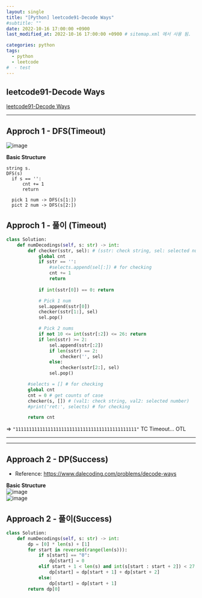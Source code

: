 ```yaml
---
layout: single
title: "[Python] leetcode91-Decode Ways"
#subtitle: ""
date: 2022-10-16 17:00:00 +0900
last_modified_at: 2022-10-16 17:00:00 +0900 # sitemap.xml 에서 사용 됨. 

categories: python 
tags:
  - python 
  - leetcode
#  - test
---
```


## leetcode91-Decode Ways

[leetcode91-Decode Ways](https://leetcode.com/problems/decode-ways/)

---  

## Approch 1 - DFS(Timeout)

![image](https://assets.leetcode.com/users/images/79bad860-3bf9-43ed-b950-cc0b02bb2754_1665915141.5535564.png)  
  
**Basic Structure**
```pythpn
string s.
DFS(s)
  if s == '': 
      cnt += 1
	  return
  
  pick 1 num -> DFS(s[1:])
  pict 2 num -> DFS(s[2:])
```

## Approch 1 - 풀이 (Timeout)
```python
class Solution:
    def numDecodings(self, s: str) -> int:
        def checker(sstr, sel): # (sstr: check string, sel: selected number)
            global cnt
            if sstr == '':                                
                #selects.append(sel[:]) # for checking 
                cnt += 1
                return
            
            if int(sstr[0]) == 0: return

            # Pick 1 num
            sel.append(sstr[0]) 
            checker(sstr[1:], sel)
            sel.pop()

            # Pick 2 nums
            if not 10 <= int(sstr[:2]) <= 26: return
            if len(sstr) >= 2:
                sel.append(sstr[:2])
                if len(sstr) == 2:
                    checker('', sel)
                else:
                    checker(sstr[2:], sel)
                sel.pop()

        #selects = [] # for checking
        global cnt
        cnt = 0 # get counts of case
        checker(s, []) # (val1: check string, val2: selected number)
        #print('ret:', selects) # for checking

        return cnt
```

=> `"111111111111111111111111111111111111111111111"` TC  Timeout...  OTL

---
---


## Approach 2 - DP(Success)
- Reference: https://www.dalecoding.com/problems/decode-ways  

**Basic Structure**  
![image](https://assets.leetcode.com/users/images/17dbe29e-4b16-4c8e-9ef9-62e62b91ead5_1665919470.278059.png)  
![image](https://assets.leetcode.com/users/images/c6050130-469b-4a35-88f3-e5459fb4fe7b_1665919489.426692.png)
  
  
## Approach 2 - 풀이(Success)

```python
class Solution:
    def numDecodings(self, s: str) -> int:
        dp = [0] * len(s) + [1]
        for start in reversed(range(len(s))):
            if s[start] == "0":
                dp[start] = 0
            elif start + 1 < len(s) and int(s[start : start + 2]) < 27:
                dp[start] = dp[start + 1] + dp[start + 2]
            else:
                dp[start] = dp[start + 1]
        return dp[0]
```
